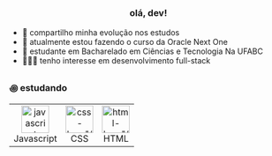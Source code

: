 ## <h3 align="center">olá, dev!</h3>

<div>
  
- 🍵 compartilho minha evolução nos estudos
- 📂 atualmente estou fazendo o curso da Oracle Next One
- 📝 estudante em Bacharelado em Ciências e Tecnologia Na UFABC
- 👨🏻‍💻 tenho interesse em desenvolvimento full-stack
</div>

## <h3>꩜ estudando</h3>

<table align="center">
  <tr>
    <td align="center">
      <img style="width: 50; max-width: 100;" src="https://github.com/user-attachments/assets/cb4cf253-9c7a-4930-9534-b98d404313ce" alt=javascript-logo"/>
      <br>Javascript
    </td>
    <td align="center">
      <img style="width: 50; max-width: 100;" src="https://github.com/user-attachments/assets/53fe8817-d642-455c-a3ac-e757e5a662d7" alt=css-logo"/>
      <br>CSS
    </td>
    <td align="center">
      <img style="width: 50; max-width: 100;" src="https://github.com/user-attachments/assets/762356d6-d1ca-4ae0-bf93-f60eb7ba58fd" alt=html-logo"/>
      <br>HTML
    </td>
  </tr>
</table>


